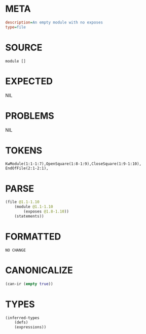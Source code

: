 # META
~~~ini
description=An empty module with no exposes
type=file
~~~
# SOURCE
~~~roc
module []
~~~
# EXPECTED
NIL
# PROBLEMS
NIL
# TOKENS
~~~zig
KwModule(1:1-1:7),OpenSquare(1:8-1:9),CloseSquare(1:9-1:10),
EndOfFile(2:1-2:1),
~~~
# PARSE
~~~clojure
(file @1.1-1.10
	(module @1.1-1.10
		(exposes @1.8-1.10))
	(statements))
~~~
# FORMATTED
~~~roc
NO CHANGE
~~~
# CANONICALIZE
~~~clojure
(can-ir (empty true))
~~~
# TYPES
~~~clojure
(inferred-types
	(defs)
	(expressions))
~~~
